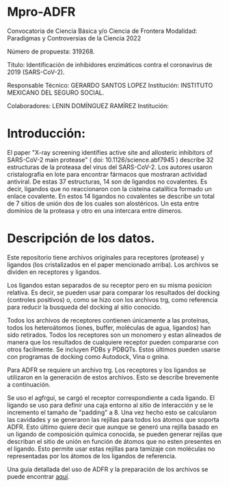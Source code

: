 # Mpro-ADFR
Convocatoria de Ciencia Básica y/o Ciencia de Frontera Modalidad: Paradigmas y Controversias de la Ciencia 2022  

Número de propuesta: 319268. 

Título: Identificación de inhibidores enzimáticos contra el coronavirus de 2019 (SARS-CoV-2). 

Responsable Técnico: GERARDO SANTOS LOPEZ Institución: INSTITUTO MEXICANO DEL SEGURO SOCIAL. 

Colaboradores: LENIN DOMÍNGUEZ RAMÍREZ Institución: 

# Introducción:

El paper "X-ray screening identifies active site and allosteric inhibitors of SARS-CoV-2 main protease" ( doi: 10.1126/science.abf7945 ) describe 32 estructuras de la proteasa del virus del SARS-CoV-2. Los autores usaron cristalografia en lote para encontrar fármacos que mostraran actividad antiviral.
De estas 37 estructuras, 14 son de ligandos no covalentes. Es decir, ligandos que no reaccionaron con la cisteina catalítica formado un enlace covalente. En estos 14 ligandos no covalentes se describe un total de 7 sitios de unión dos de los cuales son alostéricos. Un esta entre dominios de la proteasa y otro en una intercara entre dímeros. 

# Descripción de los datos.

Este repositorio tiene archivos originales para receptores (protease) y ligandos (los cristalizados en el paper mencionado arriba). Los archivos se dividen en receptores y ligandos. 

Los ligandos estan separados de su receptor pero en su misma posicion relativa. Es decir, se pueden usar para comparar los resultados del docking (controles positivos) o, como se hizo con los archivos trg, como referencia para reducir la busqueda del docking al sitio conocido.

Todos los archivos de receptores contienen únicamente a las proteínas, todos los heteroátomos (iones, buffer, moléculas de agua, ligandos) han sido retirados. Todos los receptores son un monomero y estan alineados de manera que los resultados de cualquiere receptor pueden compararse con otros facílmente. Se incluyen PDBs y PDBQTs. Estos últimos pueden usarse con programas de docking como Autodock, Vina o gnina. 

Para ADFR se requiere un archivo trg. Los receptores y los ligandos se utilizaron en la generación de estos archivos. Esto se describe brevemente a continuación. 

Se uso el agfrgui, se cargó el receptor correspondiente a cada ligando. El ligando se uso para definir una caja entorno al sitio de interacción y se le incremento el tamaño de "padding" a 8. Una vez hecho esto se calcularon las cavidades y se generaron las rejillas para todos los átomos que soporta ADFR. 
Esto último quiere decir que aunque se generó una rejilla basado en un ligando de composición química conocida, se pueden generar rejilas que describan el sitio de unión en función de átomos que no esten presentes en el ligando. Esto permite usar estas rejillas para tamizaje con moléculas no representadas por los átomos de los ligandos de referencia.

Una guía detallada del uso de ADFR y la preparación de los archivos se puede encontrar [aquí](https://github.com/leninkelvin/ADFR-of-varying-flexibility).

